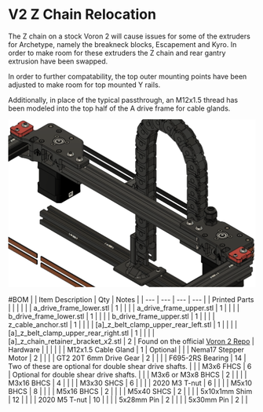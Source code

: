 # V2 Z Chain Relocation
The Z chain on a stock Voron 2 will cause issues for some of the extruders for Archetype, namely the breakneck blocks, Escapement and Kyro. In order to make room for these extruders the Z chain and rear gantry extrusion have been swapped.

In order to further compatability, the top outer mounting points have been adjusted to make room for top mounted Y rails.

Additionally, in place of the typical passthrough, an M12x1.5 thread has been modeled into the top half of the A drive frame for cable glands.

![v2_z_chain_relocation.png](./Images/v2_z_chain_relocation.png)

#BOM
| | Item Description | Qty | Notes |
| --- | --- | --- | --- |
| Printed Parts | | | |
| | a_drive_frame_lower.stl | 1 | |
| | a_drive_frame_upper.stl | 1 | |
| | b_drive_frame_lower.stl | 1 | |
| | b_drive_frame_upper.stl | 1 | |
| | z_cable_anchor.stl | 1 | |
| | [a]_z_belt_clamp_upper_rear_left.stl | 1 | |
| | [a]_z_belt_clamp_upper_rear_right.stl | 1 | |
| | [a]_z_chain_retainer_bracket_x2.stl | 2 | Found on the official [Voron 2 Repo](https://github.com/VoronDesign/Voron-2/blob/Voron2.4/STLs/Gantry/AB_Drive_Units/%5Ba%5D_z_chain_retainer_bracket_x2.stl)
| Hardware | | | |
| | M12x1.5 Cable Gland | 1 | Optional |
| | Nema17 Stepper Motor | 2 | |
| | GT2 20T 6mm Drive Gear | 2 | |
| | F695-2RS Bearing | 14 | Two of these are optional for double shear drive shafts. |
| | M3x6 FHCS | 6 | Optional for double shear drive shafts. |
| | M3x6 or M3x8 BHCS | 2 | |
| | M3x16 BHCS | 4 | |
| | M3x30 SHCS | 6 | |
| | 2020 M3 T-nut | 6 | |
| | M5x10 BHCS | 8 | |
| | M5x16 BHCS | 2 | |
| | M5x40 SHCS | 2 | |
| | 5x10x1mm Shim | 12 | |
| | 2020 M5 T-nut | 10 | | 
| | 5x28mm Pin | 2 | |
| | 5x30mm Pin | 2 | |
